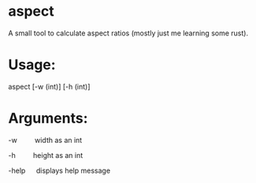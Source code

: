 # aspect
A small tool to calculate aspect ratios (mostly just me learning some rust).

# Usage:
aspect [-w (int)] [-h (int)]

# Arguments:

  -w &emsp;&emsp; width as an int
  
  -h &emsp;&emsp; height as an int
  
  -help &emsp; displays help message
  
